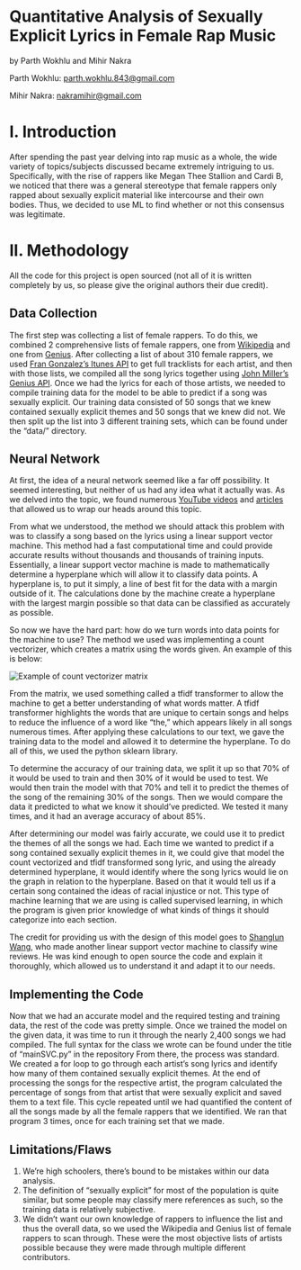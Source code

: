 # Quantitative Analysis of Sexually Explicit Lyrics in Female Rap Music

by Parth Wokhlu and Mihir Nakra 

Parth Wokhlu: parth.wokhlu.843@gmail.com

Mihir Nakra: nakramihir@gmail.com

# I. Introduction

After spending the past year delving into rap music as a whole, the wide variety of topics/subjects discussed became extremely intriguing to us. Specifically, with the rise of rappers like Megan Thee Stallion and Cardi B, we noticed that there was a general stereotype that female rappers only rapped about sexually explicit material like intercourse and their own bodies. Thus, we decided to use ML to find whether or not this consensus was legitimate.

# II. Methodology
All the code for this project is open sourced (not all of it is written completely by us, so please give the original authors their due credit). 

## Data Collection
The first step was collecting a list of female rappers. To do this, we combined 2 comprehensive lists of female rappers, one from [Wikipedia](https://en.wikipedia.org/wiki/Category:American_female_rappers) and one from [Genius](https://genius.com/Genius-users-list-of-female-rappers-annotated). After collecting a list of about 310 female rappers, we used [Fran Gonzalez’s Itunes API](https://github.com/sleepyfran/itunespy) to get full tracklists for each artist, and then with those lists, we compiled all the song lyrics together using  [John Miller’s Genius API](https://github.com/johnwmillr/LyricsGenius). Once we had the lyrics for each of those artists, we needed to compile training data for the model to be able to predict if a song was sexually explicit. Our training data consisted of 50 songs that we knew contained sexually explicit themes and 50 songs that we knew did not. We then split up the list into 3 different training sets, which can be found under the “data/” directory. 

## Neural Network
At first, the idea of a neural network seemed like a far off possibility. It seemed interesting, but neither of us had any idea what it actually was. As we delved into the topic, we found numerous [YouTube videos](https://www.youtube.com/watch?v=aircAruvnKk&feature=youtu.be) and [articles](https://news.codecademy.com/taylor-swift-lyrics-machine-learning/) that allowed us to wrap our heads around this topic. 

From what we understood, the method we should attack this problem with was to classify a song based on the lyrics using a linear support vector machine. This method had a fast computational time and could provide accurate results without thousands and thousands of training inputs. Essentially, a linear support vector machine is made to mathematically determine a hyperplane which will allow it to classify data points. A hyperplane is, to put it simply, a line of best fit for the data with a margin outside of it. The calculations done by the machine create a hyperplane with the largest margin possible so that data can be classified as accurately as possible. 

So now we have the hard part: how do we turn words into data points for the machine to use? The method we used was implementing a count vectorizer, which creates a matrix using the words given. An example of this is below:

![Example of count vectorizer matrix](https://kavita-ganesan.com/wp-content/uploads/how-hashingvectorizer-works.png)

From the matrix, we used something called a tfidf transformer to allow the machine to get a better understanding of what words matter. A tfidf transformer highlights the words that are unique to certain songs and helps to reduce the influence of a word like “the,” which appears likely in all songs numerous times. After applying these calculations to our text, we gave the training data to the model and allowed it to determine the hyperplane. To do all of this, we used the python sklearn library.

To determine the accuracy of our training data, we split it up so that 70% of it would be used to train and then 30% of it would be used to test. We would then train the model with that 70% and tell it to predict the themes of the song of the remaining 30% of the songs. Then we would compare the data it predicted to what we know it should’ve predicted. We tested it many times, and it had an average accuracy of about 85%. 

After determining our model was fairly accurate, we could use it to predict the themes of all the songs we had. Each time we wanted to predict if a song contained sexually explicit themes in it, we could give that model the count vectorized and tfidf transformed song lyric, and using the already determined hyperplane, it would identify where the song lyrics would lie on the graph in relation to the hyperplane. Based on that it would tell us if a certain song contained the ideas of racial injustice or not. This type of machine learning that we are using is called supervised learning, in which the program is given prior knowledge of what kinds of things it should categorize into each section.

The credit for providing us with the design of this model goes to [Shanglun Wang](https://www.toptal.com/machine-learning/nlp-tutorial-text-classification), who made another linear support vector machine to classify wine reviews. He was kind enough to open source the code and explain it thoroughly, which allowed us to understand it and adapt it to our needs.

## Implementing the Code
Now that we had an accurate model and the required testing and training data, the rest of the code was pretty simple. Once we trained the model on the given data, it was time to run it through the nearly 2,400 songs we had compiled. The full syntax for the class we wrote can be found under the title of “mainSVC.py” in the repository
From there, the process was standard. We created a for loop to go through each artist’s song lyrics and identify how many of them contained sexually explicit themes. At the end of processing the songs for the respective artist, the program calculated the percentage of songs from that artist that were sexually explicit and saved them to a text file. This cycle repeated until we had quantified the content of all the songs made by all the female rappers that we identified. We ran that program 3 times, once for each training set that we made.

## Limitations/Flaws
1. We’re high schoolers, there’s bound to be mistakes within our data analysis.
2. The definition of “sexually explicit” for most of the population is quite similar, but some people may classify mere references as such, so the training data is relatively subjective.
3. We didn’t want our own knowledge of rappers to influence the list and thus the overall data, so we used the Wikipedia and Genius list of female rappers to scan through. These were the most objective lists of artists possible because they were made through multiple different contributors.


